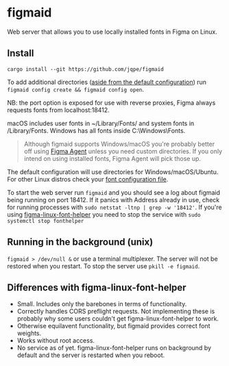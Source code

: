 # figmaid

Web server that allows you to use locally installed fonts in Figma on Linux.


## Install
`cargo install --git https://github.com/jqpe/figmaid` 

To add additional directories ([aside from the default configuration](https://figmaid.nykanen.me/usage.html#configuration)) run `figmaid config create && figmaid config open`.  

NB: the port option is exposed for use with reverse proxies, Figma always requests fonts from localhost:18412.

macOS includes user fonts in ~/Library/Fonts/ and system fonts in /Library/Fonts.
Windows has all fonts inside C:\Windows\Fonts.

> Although figmaid supports Windows/macOS you're probably better off using [Figma Agent](https://help.figma.com/hc/en-us/articles/360039956894-Access-local-fonts-on-your-computer#browser) unless you need custom directories.
> If you only intend on using installed fonts, Figma Agent will pick those up.

The default configuration will use directories for Windows/macOS/Ubuntu. For other Linux distros check your [font configuration file](https://linux.die.net/man/5/fonts-conf).
  
To start the web server run `figmaid` and you should see a log about figmaid being running on port 18412.
If it panics with Address already in use, check for running processes with `sudo netstat -ltnp | grep -w '18412'`.
If you're using [figma-linux-font-helper](https://github.com/Figma-Linux/figma-linux-font-helper) you need to stop the service with `sudo systemctl stop fonthelper`
  
## Running in the background (unix)
`figmaid > /dev/null &` or use a terminal multiplexer. The server will not be restored when you restart. To stop the server use `pkill -e figmaid`.
  
## Differences with figma-linux-font-helper
- Small. Includes only the barebones in terms of functionality.
- Correctly handles CORS preflight requests. Not implementing these is probably why some users couldn't get figma-linux-font-helper to work.
- Otherwise equilavent functionality, but figmaid provides correct font weights.
- Works without root access. 
- No service as of yet. figma-linux-font-helper runs on background by default and the server is restarted when you reboot. 
